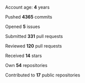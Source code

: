 Account age: **4** years

Pushed **4365** commits

Opened **5** issues

Submitted **331** pull requests

Reviewed **120** pull requests

Received **14** stars

Own **54** repositories

Contributed to **17** public repositories

